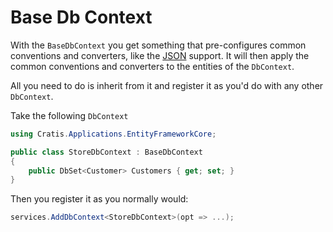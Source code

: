 # Base Db Context

With the `BaseDbContext` you get something that pre-configures common conventions and converters, like the [JSON](./json.md)
support. It will then apply the common conventions and converters to the entities of the `DbContext`.

All you need to do is inherit from it and register it as you'd do with any other `DbContext`.

Take the following `DbContext`

```csharp
using Cratis.Applications.EntityFrameworkCore;

public class StoreDbContext : BaseDbContext
{
    public DbSet<Customer> Customers { get; set; }
}
```

Then you register it as you normally would:

```csharp
services.AddDbContext<StoreDbContext>(opt => ...);
```